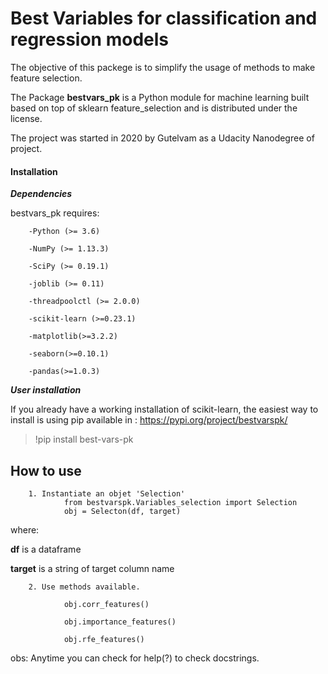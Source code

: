 <h1>Best Variables for classification and regression models</h1>

The objective of this packege is to simplify the usage of methods to make feature selection.

The Package **bestvars_pk** is a Python module for machine learning built based on top of sklearn feature_selection and is distributed under the  license.

The project was started in 2020 by Gutelvam as a Udacity Nanodegree of project.

<h4>Installation</h4>

***Dependencies***

bestvars_pk requires:

        -Python (>= 3.6)

        -NumPy (>= 1.13.3)

        -SciPy (>= 0.19.1)

        -joblib (>= 0.11)

        -threadpoolctl (>= 2.0.0)

        -scikit-learn (>=0.23.1)

        -matplotlib(>=3.2.2)

        -seaborn(>=0.10.1)

        -pandas(>=1.0.3)

***User installation***


If you already have a working installation of scikit-learn, the easiest way to install is using pip available in : https://pypi.org/project/bestvarspk/
 >!pip install best-vars-pk

<h2>How to use</h2>

        1. Instantiate an objet 'Selection'
                from bestvarspk.Variables_selection import Selection
                obj = Selecton(df, target)
where:

**df** is a dataframe 

**target** is a string of target column name    

        2. Use methods available.

                obj.corr_features()

                obj.importance_features()

                obj.rfe_features()

obs: Anytime you can check for help(?) to check docstrings.
